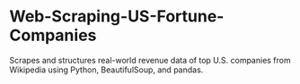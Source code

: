 # Web-Scraping-US-Fortune-Companies
Scrapes and structures real-world revenue data of top U.S. companies from Wikipedia using Python, BeautifulSoup, and pandas.
